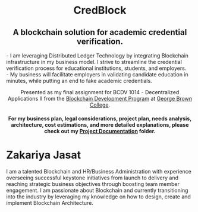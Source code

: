 <h1 align="center">
   CredBlock
</h1>

<h2 align="center">
   A blockchain solution for academic credential verification.
</h2>

<p>
   - I am leveraging Distributed Ledger Technology by integrating Blockchain infrastructure in my business model. I strive to streamline the credential verification process for educational institutions, students, and employers. </br>
   - My business will facilitate employers in validating candidate education in minutes, while putting an end to fake academic credentials.</p>
   
 <p align="center">  
  Presented as my final assignment for BCDV 1014 - Decentralized Applications II from the <a href='https://www.georgebrown.ca/programs/blockchain-development-program-t175/'>Blockchain Development Program</a> at <a href='https://www.georgebrown.ca'>George Brown College</a>.
</p>

<h4 align="center">
   For my business plan, legal considerations, project plan, needs analysis, architecture, cost estimations, and more detailed explanations,  please check out my <a href='https://github.com/DeadPreZ-101/CredBlock/blob/master/Project%20Document/CredBlock%20-%20Project%20Documentation.pdf'>Project Documentation</a> folder.
</h4>


# Zakariya Jasat

I am a talented Blockchain and HR/Business Administration with experience overseeing successful keystone initiatives from launch to delivery and reaching strategic business objectives through boosting team member engagement. I am passionate about Blockchain and currently transitioning into the industry by leveraging my knowledge on how to design, create and implement Blockchain Architecture.

